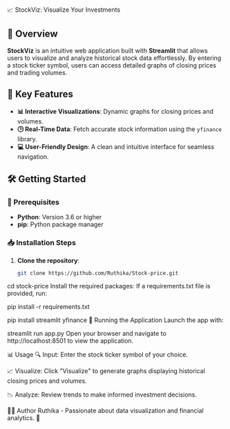 
 📈 StockViz: Visualize Your Investments


## 🌟 Overview
**StockViz** is an intuitive web application built with **Streamlit** that allows users to visualize and analyze historical stock data effortlessly. By entering a stock ticker symbol, users can access detailed graphs of closing prices and trading volumes.

## 🚀 Key Features
- **📊 Interactive Visualizations**: Dynamic graphs for closing prices and volumes.
- **🕒 Real-Time Data**: Fetch accurate stock information using the `yfinance` library.
- **💻 User-Friendly Design**: A clean and intuitive interface for seamless navigation.

## 🛠️ Getting Started

### 🔧 Prerequisites
- **Python**: Version 3.6 or higher
- **pip**: Python package manager

### 📥 Installation Steps
1. **Clone the repository**:
   ```bash
   git clone https://github.com/Ruthika/Stock-price.git

cd stock-price
Install the required packages: If a requirements.txt file is provided, run:


pip install -r requirements.txt



pip install streamlit yfinance
🏃 Running the Application
Launch the app with:


streamlit run app.py
Open your browser and navigate to http://localhost:8501 to view the application.

📊 Usage
🔍 Input: Enter the stock ticker symbol of your choice.

📈 Visualize: Click "Visualize" to generate graphs displaying historical closing prices and volumes.

📉 Analyze: Review trends to make informed investment decisions.

👩‍💻 Author
Ruthika - Passionate about data visualization and financial analytics. 🌟
